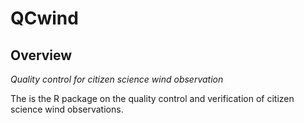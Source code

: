 
<!-- README.md is generated from README.Rmd. Please edit that file -->

# QCwind

<!-- badges: start -->

<!-- [![R build
status](https://github.com/tidyverse/dplyr/workflows/R-CMD-check/badge.svg)](https://github.com/jieyu97/QCwind/actions?workflow=R-CMD-check) -->

<!-- badges: end -->

## Overview

*Quality control for citizen science wind observation*

The is the R package on the quality control and verification of citizen
science wind observations.


